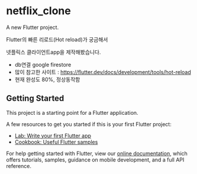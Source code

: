 # netflix_clone

A new Flutter project. 

Flutter의 빠른 리로드(Hot reload)가 궁금해서

넷플릭스 클라이언트app을 제작해봤습니다.

- db연결 google firestore
- 많이 참고한 사이트 : https://flutter.dev/docs/development/tools/hot-reload
- 현재 완성도 80%, 정상동작함


## Getting Started

This project is a starting point for a Flutter application.

A few resources to get you started if this is your first Flutter project:

- [Lab: Write your first Flutter app](https://flutter.dev/docs/get-started/codelab)
- [Cookbook: Useful Flutter samples](https://flutter.dev/docs/cookbook)

For help getting started with Flutter, view our
[online documentation](https://flutter.dev/docs), which offers tutorials,
samples, guidance on mobile development, and a full API reference.
